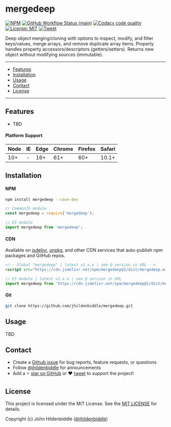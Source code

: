 # mergedeep <!-- omit in toc -->

[![NPM](https://img.shields.io/npm/v/mergedeep.svg?style=flat-square)](https://www.npmjs.com/package/mergedeep)
[![GitHub Workflow Status (main)](https://img.shields.io/github/workflow/status/jhildenbiddle/mergedeep/Build%20&%20Test/main?label=checks&style=flat-square)](https://github.com/jhildenbiddle/mergedeep/actions?query=branch%3Amain+)
[![Codacy code quality](https://img.shields.io/codacy/grade/9831274fda2341129b76ff3582ec0df5/main?style=flat-square)](https://app.codacy.com/gh/jhildenbiddle/mergedeep/dashboard?branch=main)
[![License: MIT](https://img.shields.io/badge/License-MIT-yellow.svg?style=flat-square)](https://github.com/jhildenbiddle/mergedeep/blob/main/LICENSE)
[![Tweet](https://img.shields.io/twitter/url/http/shields.io.svg?style=social)](https://twitter.com/intent/tweet?url=https%3A%2F%2Fgithub.com%2Fjhildenbiddle%2Fmergedeep&hashtags=css,developers,frontend,javascript)

Deep object merging/cloning with options to inspect, modify, and filter keys/values, merge arrays, and remove duplicate array items. Properly handles property accessors/descriptors (getters/setters). Returns new object without modifying sources (immutable).

---

- [Features](#features)
- [Installation](#installation)
- [Usage](#usage)
- [Contact](#contact)
- [License](#license)

---

## Features

- TBD

#### Platform Support <!-- omit in toc -->

| Node | IE   | Edge | Chrome | Firefox | Safari |
| ---- | ---- | ---- | ------ | ------- | ------ |
| 10+  | -    | 16+  | 61+    | 60+     | 10.1+  |

## Installation

#### NPM  <!-- omit in toc -->

```bash
npm install mergedeep --save-dev
```

```javascript
// CommonJS module
const mergedeep = require('mergedeep');
```

```javascript
// ES module
import mergedeep from 'mergedeep';
```

#### CDN  <!-- omit in toc -->

Available on [jsdelivr](https://www.jsdelivr.com/package/npm/css-vars-ponyfill), [unpkg](https://unpkg.com/browse/css-vars-ponyfill/), and other CDN services that auto-publish npm packages and GitHub repos.

```html
<!-- Global "mergedeep" | latest v1.x.x | see @ version in URL -->
<script src="https://cdn.jsdelivr.net/npm/mergedeep@1/dist/mergedeep.min.js">
```

```javascript
// ES module | latest v1.x.x | see @ version in URL
import mergedeep from 'https://cdn.jsdelivr.net/npm/mergedeep@1/dist/mergedeep.min.mjs';
```

#### Git  <!-- omit in toc -->

```bash
git clone https://github.com/jhildenbiddle/mergedeep.git
```

## Usage

TBD

## Contact

- Create a [Github issue](https://github.com/jhildenbiddle/mergedeep/issues) for bug reports, feature requests, or questions
- Follow [@jhildenbiddle](https://twitter.com/jhildenbiddle) for announcements
- Add a ⭐️ [star on GitHub](https://github.com/jhildenbiddle/mergedeep) or ❤️ [tweet](https://twitter.com/intent/tweet?url=https%3A%2F%2Fgithub.com%2Fjhildenbiddle%2Fmergedeep&hashtags=developers,javascript) to support the project!

## License

This project is licensed under the MIT License. See the [MIT LICENSE](https://github.com/jhildenbiddle/mergedeep/blob/main/LICENSE) for details.

Copyright (c) John Hildenbiddle ([@jhildenbiddle](https://twitter.com/jhildenbiddle))
